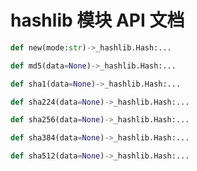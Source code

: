 # hashlib 模块 API 文档

``` python
def new(mode:str)->_hashlib.Hash:...
```

``` python
def md5(data=None)->_hashlib.Hash:...
```

``` python
def sha1(data=None)->_hashlib.Hash:...
```

``` python
def sha224(data=None)->_hashlib.Hash:...
```

``` python
def sha256(data=None)->_hashlib.Hash:...
```

``` python
def sha384(data=None)->_hashlib.Hash:...
```

``` python
def sha512(data=None)->_hashlib.Hash:...
```

